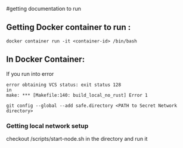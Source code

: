 #getting documentation to run
## Getting Docker container to run :

```docker container run -it <container-id> /bin/bash```

## In Docker Container:
If you run into error

```
error obtaining VCS status: exit status 128
in 
make: *** [Makefile:140: build_local_no_rust] Error 1
```

```git config --global --add safe.directory <PATH to Secret Network directory>```

### Getting local network setup
checkout /scripts/start-node.sh in the directory and run it